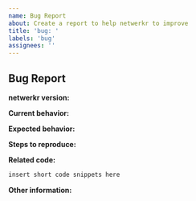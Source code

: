 ```yaml
---
name: Bug Report
about: Create a report to help netwerkr to improve
title: 'bug: '
labels: 'bug'
assignees: ''
---
```


## Bug Report

**netwerkr version:**

<!-- Please specify commit or tag version. -->

**Current behavior:**

<!-- Describe how the bug manifests. -->

**Expected behavior:**

<!-- Describe what you expect the behavior to be without the bug. -->

**Steps to reproduce:**

<!-- Explain the steps required to duplicate the issue, especially if you are able to provide a sample application. -->

**Related code:**

<!-- If you are able to illustrate the bug or feature request with an example, please provide it here. -->

```javascript
insert short code snippets here
```

**Other information:**

<!-- List any other information that is relevant to your issue. Related issues, suggestions on how to fix, Stack Overflow links, forum links, etc. -->
